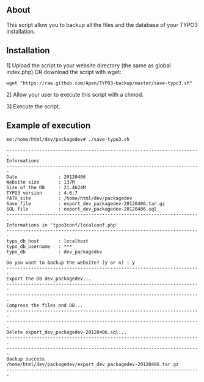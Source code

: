 About
-----

This script allow you to backup all the files and the database of your TYPO3 installation.

Installation
------------

1] Upload the script to your website directory (the same as global index.php) OR download the script with wget:
```
wget "https://raw.github.com/Apen/TYPO3-backup/master/save-typo3.sh"
```

2] Allow your user to execute this script with a chmod.

3] Execute the script.

Example of execution
------------

	me:/home/html/dev/packagedev# ./save-typo3.sh

	-----------------------------------------------------------------------
	Informations
	-----------------------------------------------------------------------
	Date               : 20120406
	Website size       : 137M
	Size of the DB     : 21.4624M
	TYPO3 version      : 4.6.7
	PATH_site          : /home/html/dev/packagedev
	Save file          : export_dev_packagedev-20120406.tar.gz
	SQL file           : export_dev_packagedev-20120406.sql
	-----------------------------------------------------------------------
	Informations in 'typo3conf/localconf.php'
	-----------------------------------------------------------------------
	typo_db_host       : localhost
	typo_db_username   : ***
	typo_db            : dev_packagedev

	Do you want to backup the website? (y or n) : y
	-----------------------------------------------------------------------
	Export the DB dev_packagedev...
	-----------------------------------------------------------------------
	-----------------------------------------------------------------------
	Compress the files and DB...
	-----------------------------------------------------------------------
	-----------------------------------------------------------------------
	Delete export_dev_packagedev-20120406.sql...
	-----------------------------------------------------------------------
	-----------------------------------------------------------------------
	Backup success
	/home/html/dev/packagedev/export_dev_packagedev-20120406.tar.gz
	-----------------------------------------------------------------------
